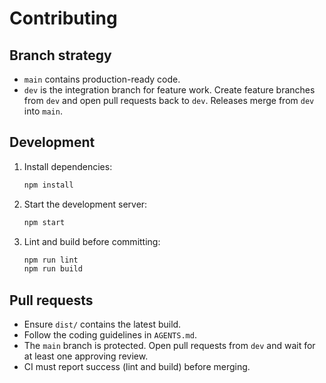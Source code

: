 # Contributing

## Branch strategy

- `main` contains production-ready code.
- `dev` is the integration branch for feature work. Create feature branches from `dev` and open pull requests back to `dev`. Releases merge from `dev` into `main`.

## Development

1. Install dependencies:
   ```bash
   npm install
   ```
2. Start the development server:
   ```bash
   npm start
   ```
3. Lint and build before committing:
   ```bash
   npm run lint
   npm run build
   ```

## Pull requests

- Ensure `dist/` contains the latest build.
- Follow the coding guidelines in `AGENTS.md`.
- The `main` branch is protected. Open pull requests from `dev` and wait for at least one approving review.
- CI must report success (lint and build) before merging.
